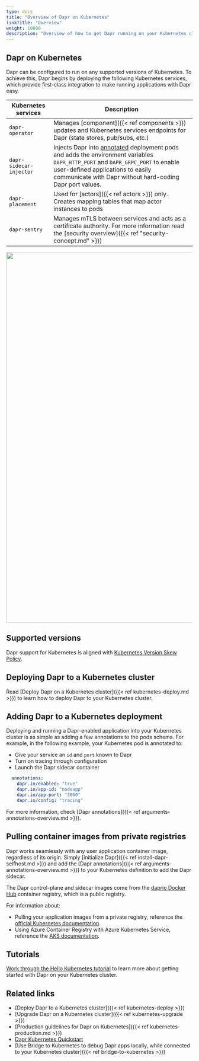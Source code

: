 ```yaml
---
type: docs
title: "Overview of Dapr on Kubernetes"
linkTitle: "Overview"
weight: 10000
description: "Overview of how to get Dapr running on your Kubernetes cluster"
---
```


## Dapr on Kubernetes

Dapr can be configured to run on any supported versions of Kubernetes. To achieve this, Dapr begins by deploying the following Kubernetes services, which provide first-class integration to make running applications with Dapr easy.

| Kubernetes services | Description |
| ------------------- | ----------- |
| `dapr-operator` | Manages [component]({{< ref components >}}) updates and Kubernetes services endpoints for Dapr (state stores, pub/subs, etc.) |
| `dapr-sidecar-injector` | Injects Dapr into [annotated](#adding-dapr-to-a-kubernetes-deployment) deployment pods and adds the environment variables `DAPR_HTTP_PORT` and `DAPR_GRPC_PORT` to enable user-defined applications to easily communicate with Dapr without hard-coding Dapr port values. |
| `dapr-placement` | Used for [actors]({{< ref actors >}}) only. Creates mapping tables that map actor instances to pods |
| `dapr-sentry` | Manages mTLS between services and acts as a certificate authority. For more information read the [security overview]({{< ref "security-concept.md" >}}) |

<img src="/images/overview-kubernetes.png" width=1000>

## Supported versions
Dapr support for Kubernetes is aligned with [Kubernetes Version Skew Policy](https://kubernetes.io/releases/version-skew-policy).

## Deploying Dapr to a Kubernetes cluster

Read [Deploy Dapr on a Kubernetes cluster]({{< ref kubernetes-deploy.md >}}) to learn how to deploy Dapr to your Kubernetes cluster.

## Adding Dapr to a Kubernetes deployment

Deploying and running a Dapr-enabled application into your Kubernetes cluster is as simple as adding a few annotations to the pods schema. For example, in the following example, your Kubernetes pod is annotated to:
- Give your service an `id` and `port` known to Dapr
- Turn on tracing through configuration
- Launch the Dapr sidecar container

```yml
  annotations:
    dapr.io/enabled: "true"
    dapr.io/app-id: "nodeapp"
    dapr.io/app-port: "3000"
    dapr.io/config: "tracing"
```

For more information, check [Dapr annotations]({{< ref arguments-annotations-overview.md >}}).

## Pulling container images from private registries

Dapr works seamlessly with any user application container image, regardless of its origin. Simply [initialize Dapr]({{< ref install-dapr-selfhost.md >}}) and add the [Dapr annotations]({{< ref arguments-annotations-overview.md >}}) to your Kubernetes definition to add the Dapr sidecar.

The Dapr control-plane and sidecar images come from the [daprio Docker Hub](https://hub.docker.com/u/daprio) container registry, which is a public registry.

For information about:
- Pulling your application images from a private registry, reference the [official Kubernetes documentation](https://kubernetes.io/docs/tasks/configure-pod-container/pull-image-private-registry/). 
- Using Azure Container Registry with Azure Kubernetes Service, reference the [AKS documentation](https://docs.microsoft.com/azure/aks/cluster-container-registry-integration).

## Tutorials

[Work through the Hello Kubernetes tutorial](https://github.com/dapr/quickstarts/tree/master/tutorials/hello-kubernetes) to learn more about getting started with Dapr on your Kubernetes cluster.

## Related links

- [Deploy Dapr to a Kubernetes cluster]({{< ref kubernetes-deploy >}})
- [Upgrade Dapr on a Kubernetes cluster]({{< ref kubernetes-upgrade >}})
- [Production guidelines for Dapr on Kubernetes]({{< ref kubernetes-production.md >}})
- [Dapr Kubernetes Quickstart](https://github.com/dapr/quickstarts/tree/master/tutorials/hello-kubernetes)
- [Use Bridge to Kubernetes to debug Dapr apps locally, while connected to your Kubernetes cluster]({{< ref bridge-to-kubernetes >}})
